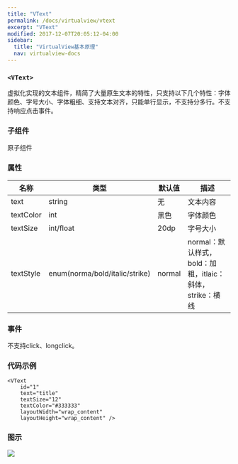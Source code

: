 ```yaml
---
title: "VText"
permalink: /docs/virtualview/vtext
excerpt: "VText"
modified: 2017-12-07T20:05:12-04:00
sidebar:
  title: "VirtualView基本原理"
  nav: virtualview-docs
---
```


### `<VText>`

虚拟化实现的文本组件，精简了大量原生文本的特性，只支持以下几个特性：字体颜色、字号大小、字体粗细、支持文本对齐，只能单行显示，不支持分多行。不支持响应点击事件。

### 子组件
原子组件

### 属性

|名称|类型|默认值|描述|
|---|---|---|---|
|text|string|无|文本内容|
|textColor|int|黑色|字体颜色|
|textSize|int/float|20dp|字号大小|
|textStyle|enum(norma/bold/italic/strike)|normal|normal：默认样式，bold：加粗，itlaic：斜体，strike：横线|

### 事件

不支持click、longclick。

### 代码示例

```
<VText
    id="1"
    text="title"
    textSize="12"
    textColor="#333333"
    layoutWidth="wrap_content"
    layoutHeight="wrap_content" />
``` 

### 图示

![](https://gw.alicdn.com/tfs/TB1EK_ofiqAXuNjy1XdXXaYcVXa-270-480.png)